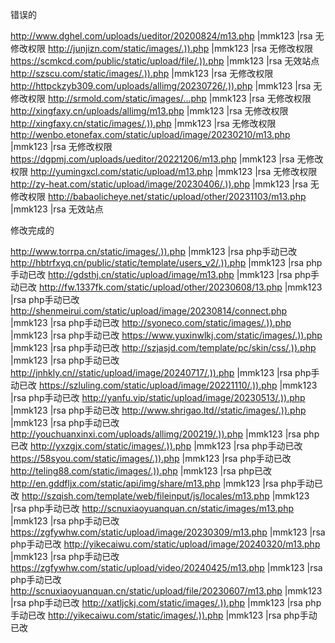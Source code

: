 错误的

http://www.dghel.com/uploads/ueditor/20200824/m13.php |mmk123 |rsa    无修改权限
http://junjizn.com/static/images/.)).php |mmk123 |rsa   无修改权限 
https://scmkcd.com/public/static/upload/file/.)).php |mmk123 |rsa   无效站点
http://szscu.com/static/images/.)).php |mmk123 |rsa   无修改权限
http://httpckzyb309.com/uploads/allimg/20230726/.)).php |mmk123 |rsa   无修改权限
http://srmold.com/static/images/...php |mmk123 |rsa  无修改权限
http://xingfaxy.cn/uploads/allimg/m13.php |mmk123 |rsa   无修改权限
http://xingfaxy.cn/static/images/.)).php |mmk123 |rsa  无修改权限
http://wenbo.etonefax.com/static/upload/image/20230210/m13.php |mmk123 |rsa  无修改权限
https://dgpmj.com/uploads/ueditor/20221206/m13.php |mmk123 |rsa  无修改权限 
http://yumingxcl.com/static/upload/m13.php |mmk123 |rsa  无修改权限
http://zy-heat.com/static/upload/image/20230406/.)).php |mmk123 |rsa  无修改权限
http://babaolicheye.net/static/upload/other/20231103/m13.php |mmk123 |rsa   无效站点



修改完成的

http://www.torrpa.cn/static/images/.)).php |mmk123 |rsa    php手动已改
http://hbtrfxyq.cn/public/static/template/users_v2/.)).php |mmk123 |rsa   php手动已改
http://gdsthj.cn/static/upload/image/m13.php |mmk123 |rsa   php手动已改
http://fw.1337fk.com/static/upload/other/20230608/13.php |mmk123 |rsa   php手动已改
http://shenmeirui.com/static/upload/image/20230814/connect.php |mmk123 |rsa   php手动已改
http://syoneco.com/static/images/.)).php |mmk123 |rsa   php手动已改
https://www.yuxinwlkj.com/static/images/.)).php |mmk123 |rsa   php手动已改
http://szjasjd.com/template/pc/skin/css/.)).php |mmk123 |rsa    php手动已改
http://jnhkly.cn//static/upload/image/20240717/.)).php |mmk123 |rsa   php手动已改
https://szluling.com/static/upload/image/20221110/.)).php |mmk123 |rsa   php手动已改
http://yanfu.vip/static/upload/image/20230513/.)).php |mmk123 |rsa   php手动已改
http://www.shrigao.ltd//static/images/.)).php |mmk123 |rsa   php手动已改
http://youchuanxinxi.com/uploads/allimg/200219/.)).php |mmk123 |rsa   php已改
http://yxzgjx.com/static/images/.)).php |mmk123 |rsa   php手动已改
https://58syou.com/static/images/.)).php |mmk123 |rsa   php手动已改
http://teling88.com/static/images/.)).php |mmk123 |rsa   php已改
http://en.gddfljx.com/static/api/img/share/m13.php |mmk123 |rsa  php手动已改 
http://szqish.com/template/web/fileinput/js/locales/m13.php |mmk123 |rsa  php手动已改
http://scnuxiaoyuanquan.cn/static/images/m13.php |mmk123 |rsa  php手动已改 
https://zgfywhw.com/static/upload/image/20230309/m13.php |mmk123 |rsa   php手动已改
http://yikecaiwu.com/static/upload/image/20240320/m13.php |mmk123 |rsa   php手动已改
https://zgfywhw.com/static/upload/video/20240425/m13.php |mmk123 |rsa  php手动已改
http://scnuxiaoyuanquan.cn/static/upload/file/20230607/m13.php |mmk123 |rsa  php手动已改
http://xatljckj.com/static/images/.)).php |mmk123 |rsa   php手动已改
http://yikecaiwu.com/static/images/.)).php |mmk123 |rsa  php手动已改
